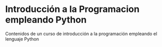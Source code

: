 # Introducción a la Programacion empleando Python
Contenidos de un curso de introducción a la programación empleando el lenguaje Python
